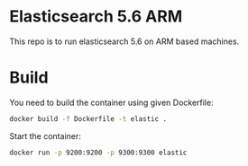 # Elasticsearch 5.6 ARM

This repo is to run elasticsearch 5.6 on ARM based machines.

# Build

You need to build the container using given Dockerfile:

```sh
docker build -f Dockerfile -t elastic .
```

Start the container:

```sh
docker run -p 9200:9200 -p 9300:9300 elastic
```
